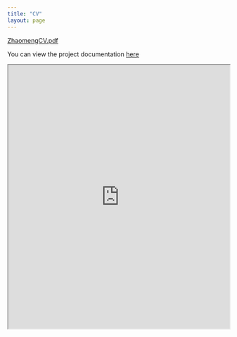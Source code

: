 ```yaml
---
title: "CV"
layout: page
---
```


[ZhaomengCV.pdf](https://github.com/user-attachments/files/16571583/ZhaomengCV.pdf)

You can view the project documentation [here](https://github.com/Zhaomeng-Zhang/Zhaomeng-Zhang.github.io/blob/master/ZhaomengCV.pdf)

<iframe src="https://github.com/yourusername/yourrepositoryname/raw/main/pdfs/example.pdf" width="100%" height="600px">
</iframe>
